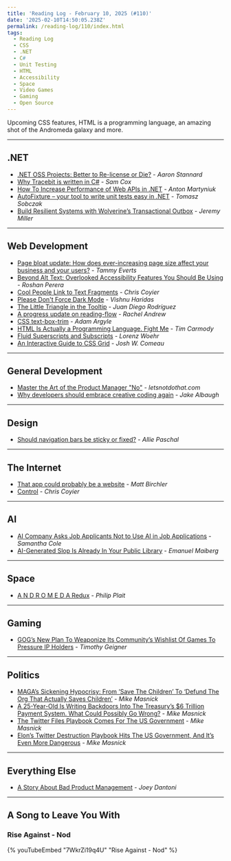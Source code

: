```yaml
---
title: 'Reading Log - February 10, 2025 (#110)'
date: '2025-02-10T14:50:05.238Z'
permalink: /reading-log/110/index.html
tags:
  - Reading Log
  - CSS
  - .NET
  - C#
  - Unit Testing
  - HTML
  - Accessibility
  - Space
  - Video Games
  - Gaming
  - Open Source
---
```


Upcoming CSS features, HTML is a programming language, an amazing shot of the Andromeda galaxy and more.
<!-- excerpt -->

---

## .NET

- [.NET OSS Projects: Better to Re-license or Die?](https://aaronstannard.com/relicense-or-die/) - *Aaron Stannard*
- [Why Tracebit is written in C#](https://tracebit.com/blog/why-tracebit-is-written-in-c-sharp) - *Sam Cox*
- [How To Increase Performance of Web APIs in .NET](https://dev.to/antonmartyniuk/how-to-increase-performance-of-web-apis-in-net-4nnf) - *Anton Martyniuk*
- [AutoFixture – your tool to write unit tests easy in .NET](https://finalexception.com/autofixture-your-tool-to-write-unit-tests-easy-in-net/) - *Tomasz Sobczak*
- [Build Resilient Systems with Wolverine’s Transactional Outbox](https://jeremydmiller.com/2024/12/08/build-resilient-systems-with-wolverines-transactional-outbox/) - *Jeremy Miller*

---

## Web Development

- [Page bloat update: How does ever-increasing page size affect your business and your users?](https://www.speedcurve.com/blog/page-bloat-2025/) - *Tammy Everts*
- [Beyond Alt Text: Overlooked Accessibility Features You Should Be Using](https://designshack.net/articles/accessibility/overlooked-accessibility-features/) - *Roshan Perera*
- [Cool People Link to Text Fragments](https://frontendmasters.com/blog/cool-people-link-to-text-fragments/) - *Chris Coyier*
- [Please Don't Force Dark Mode](https://iamvishnu.com/posts/please-dont-force-dark-mode) - *Vishnu Haridas*
- [The Little Triangle in the Tooltip](https://css-tricks.com/the-little-triangle-in-the-tooltip/) - *Juan Diego Rodríguez*
- [A progress update on reading-flow](https://rachelandrew.co.uk/archives/2024/12/20/a-progress-update-on-reading-flow/) - *Rachel Andrew*
- [CSS text-box-trim](https://developer.chrome.com/blog/css-text-box-trim) - *Adam Argyle*
- [HTML Is Actually a Programming Language. Fight Me](https://www.wired.com/story/html-is-actually-a-programming-language-fight-me/) - *Tim Carmody*
- [Fluid Superscripts and Subscripts](https://css-tricks.com/fluid-superscripts-and-subscripts/) - *Lorenz Woehr*
- [An Interactive Guide to CSS Grid](https://www.joshwcomeau.com/css/interactive-guide-to-grid/) - *Josh W. Comeau*

---

## General Development

- [Master the Art of the Product Manager "No"](https://letsnotdothat.com/) - *letsnotdothat.com*
- [Why developers should embrace creative coding again](https://www.figma.com/blog/why-developers-should-embrace-creative-coding-again/?utm_source=cassidoo&utm_medium=email&utm_campaign=if-you-are-interested-in-what-you-do-that-keeps) - *Jake Albaugh*

---

## Design

- [Should navigation bars be sticky or fixed?](https://blog.logrocket.com/ux-design/sticky-vs-fixed-navigation/?ref=web-design-weekly.com) - *Allie Paschal*

---

## The Internet

- [That app could probably be a website](https://birchtree.me/blog/that-app-could-probably-be-a-website/) - *Matt Birchler*
- [Control](https://chriscoyier.net/2025/01/30/control/) - *Chris Coyier*

---

## AI

- [AI Company Asks Job Applicants Not to Use AI in Job Applications](https://www.404media.co/anthropic-claude-job-application-ai-assistants/) - *Samantha Cole*
- [AI-Generated Slop Is Already In Your Public Library](https://www.404media.co/ai-generated-slop-is-already-in-your-public-library-3/) - *Emanuel Maiberg*

---

## Space

- [A N D R O M E D A Redux](https://badastronomy.beehiiv.com/p/a-n-d-r-o-m-e-d-a-redux?utm_source=badastronomy.beehiiv.com&utm_medium=newsletter&utm_campaign=a-n-d-r-o-m-e-d-a-redux&_bhlid=81cb9f0ebc7027ff3173faf01904ee6c38e21cd4) - *Philip Plait*

---

## Gaming

- [GOG’s New Plan To Weaponize Its Community’s Wishlist Of Games To Pressure IP Holders](https://www.techdirt.com/2025/02/03/gogs-new-plan-to-weaponize-its-communitys-wishlist-of-games-to-pressure-ip-holders/) - *Timothy Geigner*

---

## Politics

- [MAGA’s Sickening Hypocrisy: From ‘Save The Children’ To ‘Defund The Org That Actually Saves Children’](https://www.techdirt.com/2025/02/07/magas-sickening-hypocrisy-from-save-the-children-to-defund-the-org-that-actually-saves-children/) - *Mike Masnick*
- [A 25-Year-Old Is Writing Backdoors Into The Treasury’s $6 Trillion Payment System. What Could Possibly Go Wrong?](https://www.techdirt.com/2025/02/05/a-25-year-old-is-writing-backdoors-into-the-treasurys-6-trillion-payment-system-what-could-possibly-go-wrong/) - *Mike Masnick*
- [The Twitter Files Playbook Comes For The US Government](https://www.techdirt.com/2025/02/03/the-twitter-files-playbook-comes-for-the-us-government/) - *Mike Masnick*
- [Elon’s Twitter Destruction Playbook Hits The US Government, And It’s Even More Dangerous](https://www.techdirt.com/2025/01/31/elons-twitter-destruction-playbook-hits-the-us-government-and-its-even-more-dangerous/) - *Mike Masnick*

---

## Everything Else

- [A Story About Bad Product Management](https://joeydantoni.com/2024/12/14/a-story-about-bad-product-management/) - *Joey Dantoni*

---

## A Song to Leave You With

### Rise Against - Nod

{% youTubeEmbed "7WkrZi19q4U" "Rise Against - Nod" %}

